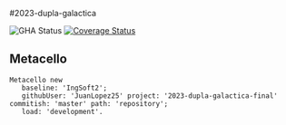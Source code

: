 #2023-dupla-galactica

![GHA Status](https://github.com/JuanLopez25/2023-dupla-galactica-final/actions/workflows/GHA.yml/badge.svg)
[![Coverage Status](https://coveralls.io/repos/github/JuanLopez25/2023-dupla-galactica-final/badge.svg?branch=master)](https://coveralls.io/github/uca-argentina/2023-dupla-galactica?branch=master)

## Metacello

```smalltalk
Metacello new
   baseline: 'IngSoft2';
   githubUser: 'JuanLopez25' project: '2023-dupla-galactica-final' commitish: 'master' path: 'repository';
   load: 'development'.
```
